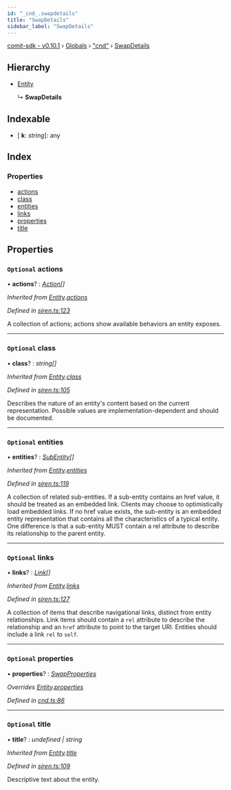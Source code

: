 ```yaml
---
id: "_cnd_.swapdetails"
title: "SwapDetails"
sidebar_label: "SwapDetails"
---
```


[comit-sdk - v0.10.1](../index.md) › [Globals](../globals.md) › ["cnd"](../modules/_cnd_.md) › [SwapDetails](_cnd_.swapdetails.md)

## Hierarchy

* [Entity](_siren_.entity.md)

  ↳ **SwapDetails**

## Indexable

* \[ **k**: *string*\]: any

## Index

### Properties

* [actions](_cnd_.swapdetails.md#optional-actions)
* [class](_cnd_.swapdetails.md#optional-class)
* [entities](_cnd_.swapdetails.md#optional-entities)
* [links](_cnd_.swapdetails.md#optional-links)
* [properties](_cnd_.swapdetails.md#optional-properties)
* [title](_cnd_.swapdetails.md#optional-title)

## Properties

### `Optional` actions

• **actions**? : *[Action](_siren_.action.md)[]*

*Inherited from [Entity](_siren_.entity.md).[actions](_siren_.entity.md#optional-actions)*

*Defined in [siren.ts:123](https://github.com/comit-network/comit-js-sdk/blob/9af15bb/src/siren.ts#L123)*

A collection of actions; actions show available behaviors an entity exposes.

___

### `Optional` class

• **class**? : *string[]*

*Inherited from [Entity](_siren_.entity.md).[class](_siren_.entity.md#optional-class)*

*Defined in [siren.ts:105](https://github.com/comit-network/comit-js-sdk/blob/9af15bb/src/siren.ts#L105)*

Describes the nature of an entity's content based on the current representation. Possible values are implementation-dependent and should be documented.

___

### `Optional` entities

• **entities**? : *[SubEntity](../modules/_siren_.md#subentity)[]*

*Inherited from [Entity](_siren_.entity.md).[entities](_siren_.entity.md#optional-entities)*

*Defined in [siren.ts:119](https://github.com/comit-network/comit-js-sdk/blob/9af15bb/src/siren.ts#L119)*

A collection of related sub-entities. If a sub-entity contains an href value, it should be treated as an embedded link. Clients may choose to optimistically load embedded links. If no href value exists, the sub-entity is an embedded entity representation that contains all the characteristics of a typical entity. One difference is that a sub-entity MUST contain a rel attribute to describe its relationship to the parent entity.

___

### `Optional` links

• **links**? : *[Link](_siren_.link.md)[]*

*Inherited from [Entity](_siren_.entity.md).[links](_siren_.entity.md#optional-links)*

*Defined in [siren.ts:127](https://github.com/comit-network/comit-js-sdk/blob/9af15bb/src/siren.ts#L127)*

A collection of items that describe navigational links, distinct from entity relationships. Link items should contain a `rel` attribute to describe the relationship and an `href` attribute to point to the target URI. Entities should include a link `rel` to `self`.

___

### `Optional` properties

• **properties**? : *[SwapProperties](_cnd_.swapproperties.md)*

*Overrides [Entity](_siren_.entity.md).[properties](_siren_.entity.md#optional-properties)*

*Defined in [cnd.ts:86](https://github.com/comit-network/comit-js-sdk/blob/9af15bb/src/cnd.ts#L86)*

___

### `Optional` title

• **title**? : *undefined | string*

*Inherited from [Entity](_siren_.entity.md).[title](_siren_.entity.md#optional-title)*

*Defined in [siren.ts:109](https://github.com/comit-network/comit-js-sdk/blob/9af15bb/src/siren.ts#L109)*

Descriptive text about the entity.
